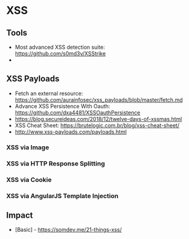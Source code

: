 # XSS

## Tools
- Most advanced XSS detection suite: https://github.com/s0md3v/XSStrike
-
## XSS Payloads
- Fetch an external resource: https://github.com/aurainfosec/xss_payloads/blob/master/fetch.md
- Advance XSS Persistence With Oauth: https://github.com/dxa4481/XSSOauthPersistence
- https://blog.secureideas.com/2018/12/twelve-days-of-xssmas.html
- XSS Cheat Sheet: https://brutelogic.com.br/blog/xss-cheat-sheet/
- http://www.xss-payloads.com/payloads.html

### XSS via Image
### XSS via HTTP Response Splitting
### XSS via Cookie
### XSS via AngularJS Template Injection

## Impact
- [Basic] - https://somdev.me/21-things-xss/
